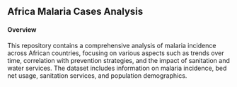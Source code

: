 ## Africa Malaria Cases Analysis
#### Overview
This repository contains a comprehensive analysis of malaria incidence across African countries, focusing on various aspects such as trends over time, correlation with prevention strategies, and the impact of sanitation and water services. The dataset includes information on malaria incidence, bed net usage, sanitation services, and population demographics.
